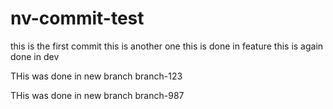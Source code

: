 # nv-commit-test

this is the first commit
this is another one
this is done in feature
this is again done in dev



THis was done in new branch branch-123

THis was done in new branch branch-987

